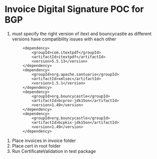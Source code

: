 # Invoice Digital Signature POC for BGP


1. must specify the right version of itext and bouncycastle as different versions have compatibility issues with each other

~~~~~~~~
        <dependency>
            <groupId>com.itextpdf</groupId>
            <artifactId>itextpdf</artifactId>
            <version>5.5.13</version>
        </dependency>
        <dependency>
            <groupId>org.apache.santuario</groupId>
            <artifactId>xmlsec</artifactId>
            <version>1.5.1</version>
        </dependency>
        <dependency>
            <groupId>org.bouncycastle</groupId>
            <artifactId>bcprov-jdk15on</artifactId>
            <version>1.49</version>
        </dependency>
        <dependency>
            <groupId>org.bouncycastle</groupId>
            <artifactId>bcpkix-jdk15on</artifactId>
            <version>1.49</version>
        </dependency>
~~~~~~~~

1. Place invoices in invoice folder
1. Place cert in root folder
1. Run CertificateValidation in test package